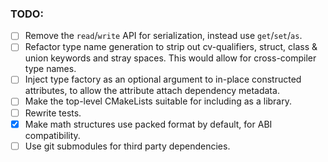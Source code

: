 ### TODO:

- [ ] Remove the `read`/`write` API for serialization, instead use `get`/`set`/`as`.
- [ ] Refactor type name generation to strip out cv-qualifiers, struct, class & union keywords and stray spaces. This
  would allow for cross-compiler type names.
- [ ] Inject type factory as an optional argument to in-place constructed attributes, to allow the attribute attach
  dependency metadata.
- [ ] Make the top-level CMakeLists suitable for including as a library.
- [ ] Rewrite tests.
- [x] Make math structures use packed format by default, for ABI compatibility.
- [ ] Use git submodules for third party dependencies.
